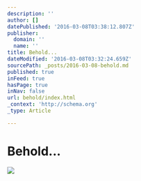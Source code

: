 ```yaml
---
description: ''
author: []
datePublished: '2016-03-08T03:38:12.807Z'
publisher:
  domain: ''
  name: ''
title: Behold...
dateModified: '2016-03-08T03:32:24.659Z'
sourcePath: _posts/2016-03-08-behold.md
published: true
inFeed: true
hasPage: true
inNav: false
url: behold/index.html
_context: 'http://schema.org'
_type: Article

---
```

# Behold...
![](https://the-grid-user-content.s3-us-west-2.amazonaws.com/c95e247a-c5fc-4f6e-b342-cae7db898b7d.png)